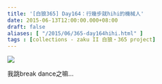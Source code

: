 ```yaml
---
title: '[白狼365] Day164：行幾步就hihi的機械人'
date: 2015-06-13T12:00:00.000+08:00
draft: false
aliases: [ "/2015/06/365-day164hihi.html" ]
tags : [collections - zaku II 白狼・365 project]
---
```


[![](https://farm9.staticflickr.com/8889/18758237051_64fe97a03a_z.jpg)](https://farm9.staticflickr.com/8889/18758237051_64fe97a03a_z.jpg)

我跳break dance之嘛...
